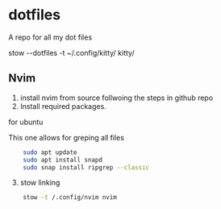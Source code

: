 # dotfiles
A repo for all my dot files

stow --dotfiles -t ~/.config/kitty/ kitty/



## Nvim 

1. install nvim from source follwoing the steps in github repo
2. Install required packages. 

for ubuntu

This one allows for greping all files 
``` bash 
    sudo apt update
    sudo apt install snapd
    sudo snap install ripgrep --classic
```

3. stow linking 

```bash 
    stow -t /.config/nvim nvim 
